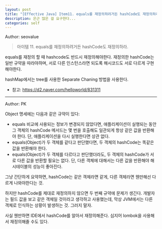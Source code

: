 ```yaml
---
layout: post
title: "[Effective Java] Item11. equals를 재정의하려거든 hashCode도 재정의하라."
description: 은근 많은 걸 요구한다...
categories: self
---
```


Author: seovalue

> 아이템 11. equals를 재정의하려거든 hashCode도 재정의하라.

equals를 재정의 할 때 hashcode도 반드시 재정의해야한다. 재정의한 hashCode는 일반 규약을 따라야하며, 서로 다른 인스턴스라면 되도록 해시코드도 서로 다르게 구현해야한다. 

hashMap에서는 tree를 사용한 Separate Chaning 방법을 사용한다.
* 참고: https://d2.naver.com/helloworld/831311

-----

Author: PK

Object 명세에는 다음과 같은 규약이 있다:

- equals 비교에 사용되는 정보가 변경되지 않았다면, 애플리케이션이 실행되는 동안 그 객체의 hashCode 메서드는 몇 번을 호출해도 일관되게 항상 같은 값을 반환해야 한다. 단, 애플리케이션을 다시 실행한다면 상관 없다.
- equals(Object)가 두 객체를 같다고 판단했다면, 두 객체의 hashCode는 똑같은 값을 반환해야 한다.
- equals(Object)가 두 객체를 다르다고 판단했더라도, 두 객체의 hashCode가 서로 다른 값을 반환할 필요는 없다. 단, 다른 객체에 대해서는 다른 값을 반환해야 해시테이블의 성능이 좋아진다.

그냥 간단하게 요약하면, hashCode는 같은 객체라면 같게, 다른 객체라면 웬만해선 다르게 나와야한다는 것.

하지만 hashCode를 제대로 재정의하지 않으면 두 번째 규약에 문제가 생긴다. 개발자는 필드 값을 보고 같은 객체일 것이라고 생각하고 사용했는데, 막상 JVM에서는 다른 객체로 인식하는 상황이 발생하는 것. 그러지 말자.

사실 웬만하면 IDE에서 hashCode를 알아서 재정의해준다. 심지어 lombok을 사용해서 재정의해줄 수도 있다.
